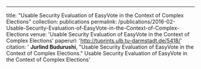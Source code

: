 ---
title: "Usable Security Evaluation of EasyVote in the Context of Complex Elections"
collection: publications
permalink: /publications/2016-02-Usable-Security-Evaluation-of-EasyVote-in-the-Context-of-Complex-Elections
venue: 'Usable Security Evaluation of EasyVote in the Context of Complex Elections'
paperurl: 'http://tuprints.ulb.tu-darmstadt.de/5418/'
citation: ' <b>Jurlind Budurushi</b>, &quot;Usable Security Evaluation of EasyVote in the Context of Complex Elections.&quot; Usable Security Evaluation of EasyVote in the Context of Complex Elections'